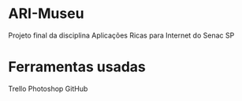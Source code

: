 # ARI-Museu
Projeto final da disciplina Aplicações Ricas para Internet do Senac SP

# Ferramentas usadas
Trello
Photoshop
GitHub